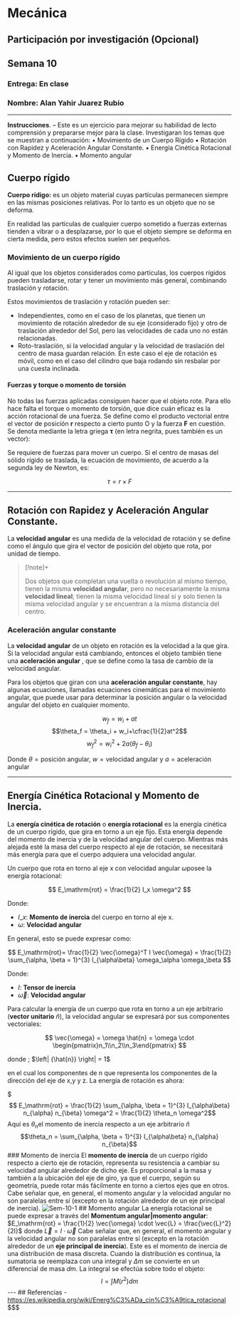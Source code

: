 # Mecánica

## Participación por investigación (Opcional)

## Semana 10

### Entrega: En clase

### Nombre: Alan Yahir Juarez Rubio

***

**Instrucciones**. – Este es un ejercicio para mejorar su habilidad de lecto comprensión y prepararse mejor para la clase. Investigaran los temas que se muestran a continuación: • Movimiento de un Cuerpo Rígido ▪ Rotación con Rapidez y Aceleración Angular Constante. ▪ Energía Cinética Rotacional y Momento de Inercia. ▪ Momento angular

## Cuerpo rígido

**Cuerpo rídigo:** es un objeto material cuyas partículas permanecen siempre en las mismas posiciones relativas. Por lo tanto es un objeto que no se deforma.

En realidad las partículas de cualquier cuerpo sometido a fuerzas externas tienden a vibrar o a desplazarse, por lo que el objeto siempre se deforma en cierta medida, pero estos efectos suelen ser pequeños.

### Movimiento de un cuerpo rígido

Al igual que los objetos considerados como partículas, los cuerpos rígidos pueden trasladarse, rotar y tener un movimiento más general, combinando traslación y rotación.

Estos movimientos de traslación y rotación pueden ser:

* Independientes, como en el caso de los planetas, que tienen un movimiento de rotación alrededor de su eje (considerado fijo) y otro de traslación alrededor del Sol, pero las velocidades de cada uno no están relacionadas.
* Roto-traslación, si la velocidad angular y la velocidad de traslación del centro de masa guardan relación. En este caso el eje de rotación es móvil, como en el caso del cilindro que baja rodando sin resbalar por una cuesta inclinada.

#### Fuerzas y torque o momento de torsión

No todas las fuerzas aplicadas consiguen hacer que el objeto rote. Para ello hace falta el torque o momento de torsión, que dice cuán eficaz es la acción rotacional de una fuerza. Se define como el producto vectorial entre el vector de posición **r** respecto a cierto punto O y la fuerza **F** en cuestión. Se denota mediante la letra griega **τ** (en letra negrita, pues también es un vector):

Se requiere de fuerzas para mover un cuerpo. Si el centro de masas del sólido rígido se traslada, la ecuación de movimiento, de acuerdo a la segunda ley de Newton, es:

$$τ = r \times F$$

***

## Rotación con Rapidez y Aceleración Angular Constante.

La **velocidad angular** es una medida de la velocidad de rotación y se define como el ángulo que gira el vector de posición del objeto que rota, por unidad de tiempo.&#x20;

> \[!note]+
>
> Dos objetos que completan una vuelta o revolución al mismo tiempo, tienen la misma **velocidad angular**, pero no necesariamente la misma **velocidad lineal**; tienen la misma velocidad lineal si y solo tienen la misma velocidad angular y se encuentran a la misma distancia del centro.

### Aceleración angular constante

La **velocidad angular** de un objeto en rotación es la velocidad a la que gira. Si la velocidad angular está cambiando, entonces el objeto también tiene una **aceleración angular** , que se define como la tasa de cambio de la velocidad angular.

Para los objetos que giran con una **aceleración angular constante**, hay algunas ecuaciones, llamadas ecuaciones cinemáticas para el movimiento angular, que puede usar para determinar la posición angular o la velocidad angular del objeto en cualquier momento.

$$w_f = w_i+at$$ $$\theta_f = \theta_i + w_i+\cfrac{1}{2}at^2$$ $$w_f^2 = w_i^2+2a \left(\theta_f-\theta_i \right)$$

Donde $\theta =\text{posición angular}$, $w =\text{velocidad angular}$ y $a = \text{aceleración angular}$

***

## Energía Cinética Rotacional y Momento de Inercia.

La **energía cinética de rotación** o **energía rotacional** es la energía cinética de un cuerpo rígido, que gira en torno a un eje fijo. Esta energía depende del momento de inercia y de la velocidad angular del cuerpo. Mientras más alejada esté la masa del cuerpo respecto al eje de rotación, se necesitará más energía para que el cuerpo adquiera una velocidad angular.

Un cuerpo que rota en torno al eje x con velocidad angular $\omega$posee la energía rotacional:

$$
E_\mathrm{rot} = \frac{1}{2} I_x \omega^2
$$

Donde:

* $I\_x$: **Momento de inercia** del cuerpo en torno al eje x.
* $\omega$: **Velocidad angular**

En general, esto se puede expresar como:

$$
E_\mathrm{rot}= \frac{1}{2} \vec{\omega}^T I \vec{\omega} = \frac{1}{2} \sum_{\alpha, \beta = 1}^{3} I_{\alpha\beta} \omega_\alpha \omega_\beta
$$

Donde:

* $I$: **Tensor de inercia**
* $\vec{\omega}$: **Velocidad angular**

Para calcular la energía de un cuerpo que rota en torno a un eje arbitrario (**vector unitario** $\hat{n}$), la velocidad angular se expresará por sus componentes vectoriales:

$$
\vec{\omega} = \omega \hat{n} = \omega \cdot \begin{pmatrix}n_1\\n_2\\n_3\end{pmatrix}
$$

donde ; $\left| {\hat{n\}} \right| = 1$

en el cual los componentes de n que representa los componentes de la dirección del eje de x,y y z. La energía de rotación es ahora:

$$$
E_\mathrm{rot} = \frac{1}{2} \sum_{\alpha, \beta = 1}^{3} I_{\alpha\beta} n_{\alpha} n_{\beta} \omega^2 = \frac{1}{2} \theta_n \omega^2$$ Aquí es $\theta_n$el momento de inercia respecto a un eje arbitrario $\hat{n}$ $$\theta_n = \sum_{\alpha, \beta = 1}^{3} I_{\alpha\beta} n_{\alpha} n_{\beta}$$ ### Momento de inercia El **momento de inercia** de un cuerpo rígido respecto a cierto eje de rotación, representa su resistencia a cambiar su velocidad angular alrededor de dicho eje. Es proporcional a la masa y también a la ubicación del eje de giro, ya que el cuerpo, según su geometría, puede rotar más fácilmente en torno a ciertos ejes que en otros. Cabe señalar que, en general, el momento angular y la velocidad angular no son paralelas entre sí (excepto en la rotación alrededor de un eje principal de inercia). ![Sem-10-1](-Segundo/Mecánica/Investigaciones/Attachments/Sem-10-1.png) ## Momento angular La energía rotacional se puede expresar a través del **Momentum angular|momento angular**: $E_\mathrm{rot} = \frac{1}{2} \vec{\omega} \cdot \vec{L} = \frac{\vec{L}^2}{2I}$ donde $\vec{L} = I \cdot \vec{\omega}$ Cabe señalar que, en general, el momento angular y la velocidad angular no son paralelas entre sí (excepto en la rotación alrededor de un **eje principal de inercia**). Este es el momento de inercia de una distribución de masa discreta. Cuando la distribución es continua, la sumatoria se reemplaza con una integral y _Δm_ se convierte en un diferencial de masa _dm_. La integral se efectúa sobre todo el objeto: $$I = \int M \left( r^2 \right)dm$$ --- ## Referencias - https://es.wikipedia.org/wiki/Energ%C3%ADa_cin%C3%A9tica_rotacional
$$$
